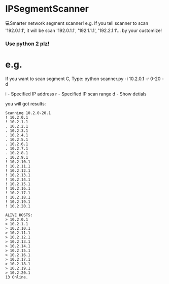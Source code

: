 # IPSegmentScanner
:computer:Smarter network segment scanner! e.g. If you tell scanner to scan '192.0.1.1', it will be scan '192.0.1.1', '192.1.1.1', '192.2.1.1'... by your customize!

### Use python 2 plz!

# e.g.

If you want to scan segment C, Type:
python scanner.py -i 10.2.0.1 -r 0-20 -d

i - Specified IP address
r - Specified IP scan range
d - Show detials

you will got results:

```
Scanning 10.2.0-20.1
! 10.2.0.1
! 10.2.1.1
. 10.2.2.1
. 10.2.3.1
. 10.2.4.1
. 10.2.5.1
. 10.2.6.1
. 10.2.7.1
. 10.2.8.1
. 10.2.9.1
! 10.2.10.1
! 10.2.11.1
! 10.2.12.1
! 10.2.13.1
! 10.2.14.1
! 10.2.15.1
! 10.2.16.1
! 10.2.17.1
! 10.2.18.1
! 10.2.19.1
! 10.2.20.1

ALIVE HOSTS:
> 10.2.0.1
> 10.2.1.1
> 10.2.10.1
> 10.2.11.1
> 10.2.12.1
> 10.2.13.1
> 10.2.14.1
> 10.2.15.1
> 10.2.16.1
> 10.2.17.1
> 10.2.18.1
> 10.2.19.1
> 10.2.20.1
13 Online.
```
